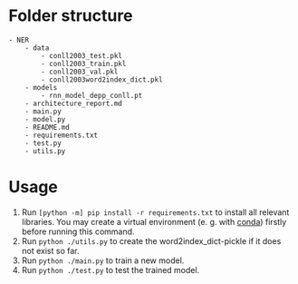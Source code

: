 # Folder structure

    - NER
        - data
            - conll2003_test.pkl
            - conll2003_train.pkl
            - conll2003_val.pkl
            - conll2003word2index_dict.pkl
        - models
            - rnn_model_depp_conll.pt
        - architecture_report.md
        - main.py
        - model.py
        - README.md
        - requirements.txt
        - test.py
        - utils.py

# Usage

1. Run `[python -m] pip install -r requirements.txt` to install all relevant libraries. You may create a virtual environment (e. g. with [conda](https://www.anaconda.com "home website of the Anaconda distribution where you can download the installer to install it")) firstly before running this command.
2. Run `python ./utils.py` to create the word2index_dict-pickle if it does not exist so far.
3. Run `python ./main.py` to train a new model.
4. Run `python ./test.py` to test the trained model.

